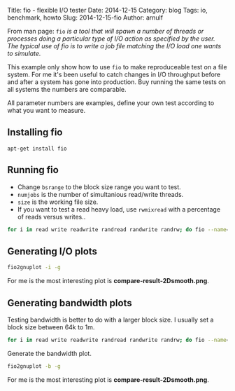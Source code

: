 Title: fio - flexible I/O tester
Date: 2014-12-15
Category: blog
Tags: io, benchmark, howto
Slug: 2014-12-15-fio
Author: arnulf

From man page: `fio` *is a tool that will spawn a number of threads or processes doing a particular type of I/O action as specified by the user. The typical use of fio is to write a job file matching the I/O load one wants to simulate.*

This example only show how to use `fio` to make reproduceable test on a file system. For me it's been useful to catch changes in I/O throughput before and after a system has gone into production. Buy running the same tests on all systems the numbers are comparable. 

All parameter numbers are examples, define your own test according to what you want to measure. 

## Installing fio

    apt-get install fio

## Running fio

* Change `bsrange` to the block size range you want to test. 
* `numjobs` is the number of simultanious read/write threads.
* `size` is the working file size.
* If you want to test a read heavy load, use `rwmixread` with a percentage of reads versus writes..

```bash
for i in read write readwrite randread randwrite randrw; do fio --name=fio  --write_bw_log=$i --write_iops_log=$i --write_lat_log=$i --ioengine=sync --size=10G --runtime=60 --rw=$i --norandommap --refill_buffers --randrepeat=0  --iodepth=1 --direct=1 --numjobs=8 --group_reporting --bsrange=4k-4k; done
```

## Generating I/O plots

```bash
fio2gnuplot -i -g
```

For me is the most interesting plot is **compare-result-2Dsmooth.png**.

## Generating bandwidth plots

Testing bandwidth is better to do with a larger block size. I usually set a block size between 64k to 1m. 

```bash
for i in read write readwrite randread randwrite randrw; do fio --name=fio  --write_bw_log=$i --write_iops_log=$i --write_lat_log=$i --ioengine=sync --size=10G --runtime=60 --rw=$i --norandommap --refill_buffers --randrepeat=0  --iodepth=1 --direct=1 --numjobs=8 --group_reporting --bsrange=64k-1m; done
```

Generate the bandwidth plot.

```bash
fio2gnuplot -b -g
```

For me is the most interesting plot is **compare-result-2Dsmooth.png**.

